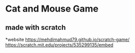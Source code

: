 # Cat and Mouse Game
## made with scratch
*website
https://mehdimahmud79.github.io/scratch-game/
https://scratch.mit.edu/projects/535299135/embed
